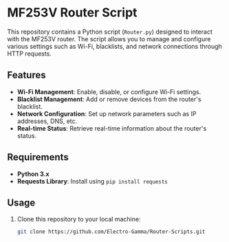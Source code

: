 # MF253V Router Script

This repository contains a Python script (`Router.py`) designed to interact with the MF253V router. The script allows you to manage and configure various settings such as Wi-Fi, blacklists, and network connections through HTTP requests.

## Features

- **Wi-Fi Management**: Enable, disable, or configure Wi-Fi settings.
- **Blacklist Management**: Add or remove devices from the router's blacklist.
- **Network Configuration**: Set up network parameters such as IP addresses, DNS, etc.
- **Real-time Status**: Retrieve real-time information about the router's status.

## Requirements

- **Python 3.x**
- **Requests Library**: Install using `pip install requests`

## Usage

1. Clone this repository to your local machine:
   ```bash
   git clone https://github.com/Electro-Gamma/Router-Scripts.git
